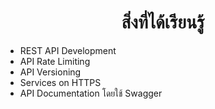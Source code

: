 <h1 align="center">สิ่งที่ได้เรียนรู้ </h1>

- REST API Development
- API Rate Limiting
- API Versioning
- Services on HTTPS
- API Documentation โดยใช้ Swagger
